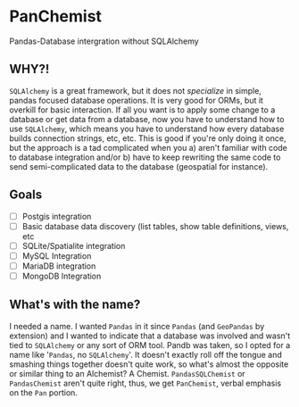 # PanChemist
Pandas-Database intergration without SQLAlchemy

## WHY?!

`SQLAlchemy` is a great framework, but it does not *specialize* in simple, pandas focused database operations. 
It is very good for ORMs, but it overkill for basic interaction. If all you want is to apply some change to a 
database or get data from a database, now you have to understand how to use `SQLAlchemy`, which means you have 
to understand how every database builds connection strings, etc, etc. This is good if you're only doing it once, 
but the approach is a tad complicated when you a) aren't familiar with code to database integration and/or 
b) have to keep rewriting the same code to send semi-complicated data to the database (geospatial for instance).

## Goals

- [ ] Postgis integration
- [ ] Basic database data discovery (list tables, show table definitions, views, etc
- [ ] SQLite/Spatialite integration
- [ ] MySQL Integration
- [ ] MariaDB integration
- [ ] MongoDB Integration

## What's with the name?

I needed a name. I wanted `Pandas` in it since `Pandas` (and `GeoPandas` by extension) and I wanted to indicate 
that a database was involved and wasn't tied to `SQLAlchemy` or any sort of ORM tool. Pandb was taken, so I opted 
for a name like '`Pandas`, no `SQLAlchemy`'. It doesn't exactly roll off the tongue and smashing things together 
doesn't quite work, so what's almost the opposite or similar thing to an Alchemist? A Chemist. `PandasSQLChemist` 
or `PandasChemist` aren't quite right, thus, we get `PanChemist`, verbal emphasis on the `Pan` portion.
